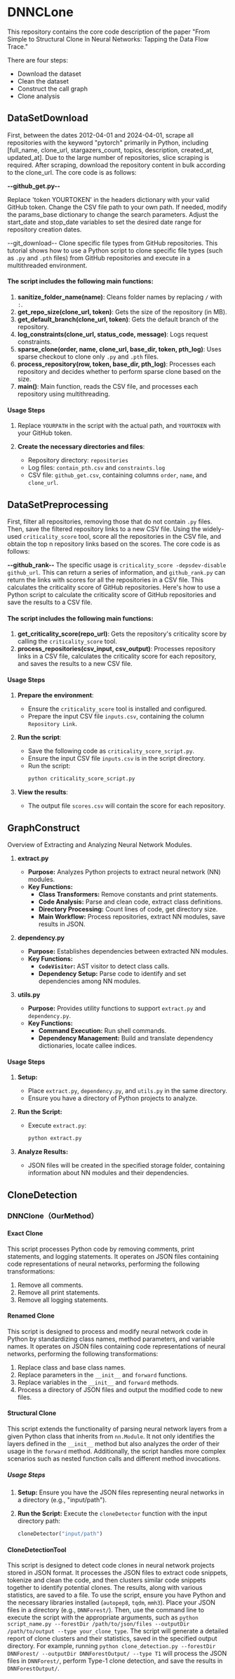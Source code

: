 # DNNCLone
This repository contains the core code description of the paper "From Simple to Structural Clone in Neural Networks: Tapping the Data Flow Trace."

There are four steps:
- Download the dataset
- Clean the dataset
- Construct the call graph
- Clone analysis

## DataSetDownload
First, between the dates 2012-04-01 and 2024-04-01, scrape all repositories with the keyword "pytorch" primarily in Python, including [full_name, clone_url, stargazers_count, topics, description, created_at, updated_at]. Due to the large number of repositories, slice scraping is required. After scraping, download the repository content in bulk according to the clone_url. The core code is as follows:

**--github_get.py--**

Replace 'token YOURTOKEN' in the headers dictionary with your valid GitHub token.
Change the CSV file path to your own path.
If needed, modify the params_base dictionary to change the search parameters. Adjust the start_date and stop_date variables to set the desired date range for repository creation dates.

--git_download--
Clone specific file types from GitHub repositories.
This tutorial shows how to use a Python script to clone specific file types (such as `.py` and `.pth` files) from GitHub repositories and execute in a multithreaded environment.

#### The script includes the following main functions:

1. **sanitize_folder_name(name)**: Cleans folder names by replacing `/` with `:`.
2. **get_repo_size(clone_url, token)**: Gets the size of the repository (in MB).
3. **get_default_branch(clone_url, token)**: Gets the default branch of the repository.
4. **log_constraints(clone_url, status_code, message)**: Logs request constraints.
5. **sparse_clone(order, name, clone_url, base_dir, token, pth_log)**: Uses sparse checkout to clone only `.py` and `.pth` files.
6. **process_repository(row, token, base_dir, pth_log)**: Processes each repository and decides whether to perform sparse clone based on the size.
7. **main()**: Main function, reads the CSV file, and processes each repository using multithreading.

#### Usage Steps

1. Replace `YOURPATH` in the script with the actual path, and `YOURTOKEN` with your GitHub token.

2. **Create the necessary directories and files**:
   - Repository directory: `repositories`
   - Log files: `contain_pth.csv` and `constraints.log`
   - CSV file: `github_get.csv`, containing columns `order`, `name`, and `clone_url`.

## DataSetPreprocessing

First, filter all repositories, removing those that do not contain `.py` files. Then, save the filtered repository links to a new CSV file. Using the widely-used `criticality_score` tool, score all the repositories in the CSV file, and obtain the top n repository links based on the scores. The core code is as follows:

**--github_rank--**
The specific usage is `criticality_score -depsdev-disable github_url`. This can return a series of information, and `github_rank.py` can return the links with scores for all the repositories in a CSV file. This calculates the criticality score of GitHub repositories. Here's how to use a Python script to calculate the criticality score of GitHub repositories and save the results to a CSV file.

#### The script includes the following main functions:

1. **get_criticality_score(repo_url)**: Gets the repository's criticality score by calling the `criticality_score` tool.
2. **process_repositories(csv_input, csv_output)**: Processes repository links in a CSV file, calculates the criticality score for each repository, and saves the results to a new CSV file.

#### Usage Steps

1. **Prepare the environment**:
   - Ensure the `criticality_score` tool is installed and configured.
   - Prepare the input CSV file `inputs.csv`, containing the column `Repository Link`.

2. **Run the script**:
   - Save the following code as `criticality_score_script.py`.
   - Ensure the input CSV file `inputs.csv` is in the script directory.
   - Run the script:
     ```sh
     python criticality_score_script.py
     ```

3. **View the results**:
   - The output file `scores.csv` will contain the score for each repository.


## GraphConstruct

Overview of Extracting and Analyzing Neural Network Modules.

1. **extract.py**
   - **Purpose:** Analyzes Python projects to extract neural network (NN) modules.
   - **Key Functions:**
     - **Class Transformers:** Remove constants and print statements.
     - **Code Analysis:** Parse and clean code, extract class definitions.
     - **Directory Processing:** Count lines of code, get directory size.
     - **Main Workflow:** Process repositories, extract NN modules, save results in JSON.

2. **dependency.py**
   - **Purpose:** Establishes dependencies between extracted NN modules.
   - **Key Functions:**
     - **`CodeVisitor`:** AST visitor to detect class calls.
     - **Dependency Setup:** Parse code to identify and set dependencies among NN modules.

3. **utils.py**
   - **Purpose:** Provides utility functions to support `extract.py` and `dependency.py`.
   - **Key Functions:**
     - **Command Execution:** Run shell commands.
     - **Dependency Management:** Build and translate dependency dictionaries, locate callee indices.

#### Usage Steps

1. **Setup:**
   - Place `extract.py`, `dependency.py`, and `utils.py` in the same directory.
   - Ensure you have a directory of Python projects to analyze.

2. **Run the Script:**
   - Execute `extract.py`:
     ```bash
     python extract.py
     ```

3. **Analyze Results:**
   - JSON files will be created in the specified storage folder, containing information about NN modules and their dependencies.


## CloneDetection

### DNNClone（OurMethod）

#### Exact Clone


This script processes Python code by removing comments, print statements, and logging statements. It operates on JSON files containing code representations of neural networks, performing the following transformations:
1. Remove all comments.
2. Remove all print statements.
3. Remove all logging statements.

#### Renamed Clone

This script is designed to process and modify neural network code in Python by standardizing class names, method parameters, and variable names. It operates on JSON files containing code representations of neural networks, performing the following transformations:
1. Replace class and base class names.
2. Replace parameters in the `__init__` and `forward` functions.
3. Replace variables in the `__init__` and `forward` methods.
4. Process a directory of JSON files and output the modified code to new files.

#### Structural Clone

This script extends the functionality of parsing neural network layers from a given Python class that inherits from `nn.Module`. It not only identifies the layers defined in the `__init__` method but also analyzes the order of their usage in the `forward` method. Additionally, the script handles more complex scenarios such as nested function calls and different method invocations.

##### Usage Steps
1. **Setup:**
   Ensure you have the JSON files representing neural networks in a directory (e.g., "input/path").

2. **Run the Script:**
   Execute the `cloneDetector` function with the input directory path:
   ```python
   cloneDetector("input/path")

#### CloneDetectionTool

This script is designed to detect code clones in neural network projects stored in JSON format. It processes the JSON files to extract code snippets, tokenize and clean the code, and then clusters similar code snippets together to identify potential clones. The results, along with various statistics, are saved to a file. To use the script, ensure you have Python and the necessary libraries installed (`autopep8`, `tqdm`, `mmh3`). Place your JSON files in a directory (e.g., `DNNForest/`). Then, use the command line to execute the script with the appropriate arguments, such as `python script_name.py --forestDir /path/to/json/files --outputDir /path/to/output --type your_clone_type`. The script will generate a detailed report of clone clusters and their statistics, saved in the specified output directory. For example, running `python clone_detection.py --forestDir DNNForest/ --outputDir DNNForestOutput/ --type T1` will process the JSON files in `DNNForest/`, perform Type-1 clone detection, and save the results in `DNNForestOutput/`.




